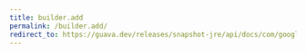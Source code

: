```yaml
---
title: builder.add
permalink: /builder.add/
redirect_to: https://guava.dev/releases/snapshot-jre/api/docs/com/google/common/collect/ImmutableSet.Builder.html#add-E-
---
```

